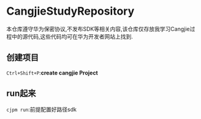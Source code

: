 # CangjieStudyRepository
本仓库遵守华为保密协议,不发布SDK等相关内容,该仓库仅存放我学习Cangjie过程中的源代码,这些代码均可在华为开发者网站上找到.

## 创建项目

`Ctrl+Shift+P`:**create cangjie Project**

## run起来

`cjpm run`:前提配置好路径sdk
